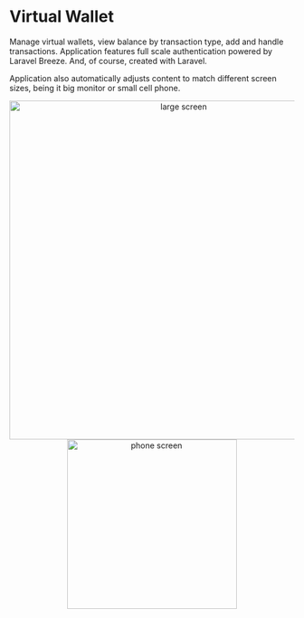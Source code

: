 # Virtual Wallet

Manage virtual wallets, view balance by transaction type, add and handle transactions. Application features full scale
authentication powered by Laravel Breeze. And, of course, created with Laravel.

Application also automatically adjusts content to match different screen sizes, being it big monitor or small cell
phone.

<div align="center">
<img src="https://www.dropbox.com/s/wcl23mrql00y3fh/1.png?raw=1" width="600px" alt="large screen">
<img src="https://www.dropbox.com/s/5d4a779kzy8jeyl/2.png?raw=1" width="300px" alt="phone screen">
</div>